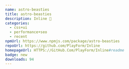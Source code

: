 ```yaml
---
name: astro-beasties
title: astro-beasties
description: Inline 🦔
categories:
  - css+ui
  - performance+seo
  - recent
npmUrl: https://www.npmjs.com/package/astro-beasties
repoUrl: https://github.com/PlayForm/Inline
homepageUrl: HTTPS://GitHub.Com/PlayForm/Inline#readme
badge: new
downloads: 94
---
```

